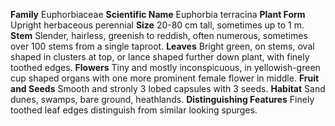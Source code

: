  **Family** Euphorbiaceae **Scientific Name** Euphorbia terracina **Plant Form** Upright herbaceous perennial **Size**  20-80 cm tall, sometimes up to 1 m. **Stem** Slender, hairless, greenish to reddish, often numerous, sometimes over 100 stems from a single taproot. **Leaves** Bright green, on stems, oval shaped in clusters at top, or lance shaped further down plant, with finely toothed edges. **Flowers** Tiny and mostly inconspicuous, in yellowish-green cup shaped organs with one more prominent female flower in middle. **Fruit and Seeds** Smooth and stronly 3 lobed capsules with 3 seeds. **Habitat** Sand dunes, swamps, bare ground, heathlands. **Distinguishing Features** Finely toothed leaf edges distinguish from similar looking spurges.